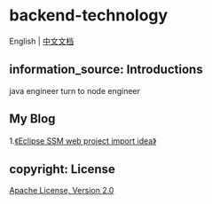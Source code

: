 # backend-technology

English | [中文文档](README_zh.md)

## information_source: Introductions

java engineer turn to node engineer

## My Blog

1.[《Eclipse SSM web project import idea》](https://blog.csdn.net/qq_28584169/article/details/85230027?spm=1001.2014.3001.5501)

## copyright: License

[Apache License, Version 2.0](LICENSE)
